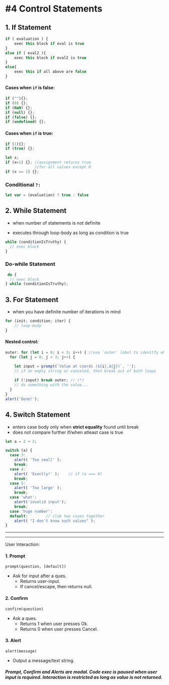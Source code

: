 # #4 Control Statements

## 1. If Statement

```js
if ( evaluation ) {
    exec this block if eval is true
}
else if ( eval2 ){
    exec this block if eval2 is true
}
else{
    exec this if all above are false
}
```

#### Cases when `if` is false:
```js
if (""){};
if (0) {}; 
if (NaN) {};
if (null) {};
if (false) {};
if (undefined) {};
```

#### Cases when `if` is true:
```javascript
if (1){};
if (true) {};

let x;
if (x=1) {}; //assignment returns true
             //for all values except 0
if (x == 1) {};
```


### Conditional `?:`
```js
let var = (evaluation) ? true : false 
```


## 2. While Statement

- when number of statements is not definite

- executes through loop-body as long as condition is true

```javascript
while (conditionIsTruthy) {
  // exec block
}
```
### Do-while Statement
 
```js
 do {
  // exec block
} while (conditionIsTruthy);
```

## 3. For Statement

- when you have definite number of iterations in mind

```javascript
for (init; condition; iter) {
    // loop-body
}
```

#### Nested control:

```js
outer: for (let i = 0; i < 3; i++) { //use `outer` label to idenitfy where to break/continue
  for (let j = 0; j < 3; j++) {

    let input = prompt(`Value at coords (${i},${j})`, '');
    // if an empty string or canceled, then break out of both loops
    
    if (!input) break outer; // (*)
    // do something with the value...
  }
}
alert('Done!');
```

## 4. Switch Statement

- enters case body only when **strict equality** found until break
- does not compare further if/when atleast case is true

```js
let a = 2 + 2;

switch (a) {
  case 3:
    alert( 'Too small' );
    break;
  case 4:
    alert( 'Exactly!' );    // if (a === 4)
    break;
  case 5:
    alert( 'Too large' );
    break;
  case 'what':
    alert('invalid input');
    break;
  case 'huge number':
  default:        // club two cases together
    alert( "I don't know such values" );
}
```

----
----

User Interaction:

#### 1. Prompt
`prompt(question, [default])`  
- Ask for input after a ques.
    - Returns user-input.
    - If cancel/escape, then returns null.

#### 2. Confirm
`confirm(question)`
- Ask a ques.
    - Returns 1 when user presses Ok.
    - Returns 0 when user presses Cancel.

#### 3. Alert
`alert(message)`
- Output a message/text string.

##### Prompt, Confirm and Alerts are _modal_. Code exec is paused when user input is required. Interaction is restricted as long as value is not returned.
